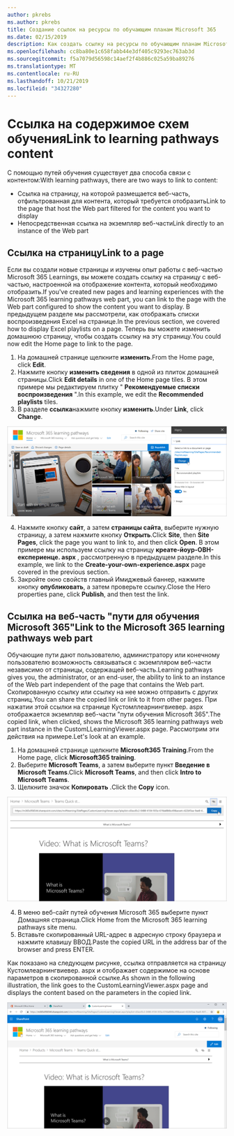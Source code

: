 ```yaml
---
author: pkrebs
ms.author: pkrebs
title: Создание ссылок на ресурсы по обучающим планам Microsoft 365
ms.date: 02/15/2019
description: Как создать ссылку на ресурсы по обучающим планам Microsoft 365
ms.openlocfilehash: cc8ba80e1c658fabb44e3df405c9293ec763ab3d
ms.sourcegitcommit: f5a7079d56598c14aef2f4b886c025a59ba89276
ms.translationtype: MT
ms.contentlocale: ru-RU
ms.lasthandoff: 10/21/2019
ms.locfileid: "34327280"
---
```

# <a name="link-to-learning-pathways-content"></a><span data-ttu-id="9015d-103">Ссылка на содержимое схем обучения</span><span class="sxs-lookup"><span data-stu-id="9015d-103">Link to learning pathways content</span></span>

<span data-ttu-id="9015d-104">С помощью путей обучения существует два способа связи с контентом:</span><span class="sxs-lookup"><span data-stu-id="9015d-104">With learning pathways, there are two ways to link to content:</span></span>

- <span data-ttu-id="9015d-105">Ссылка на страницу, на которой размещается веб-часть, отфильтрованная для контента, который требуется отобразить</span><span class="sxs-lookup"><span data-stu-id="9015d-105">Link to the page that host the Web part filtered for the content you want to display</span></span> 
- <span data-ttu-id="9015d-106">Непосредственная ссылка на экземпляр веб-части</span><span class="sxs-lookup"><span data-stu-id="9015d-106">Link directly to an instance of the Web part</span></span>

## <a name="link-to-a-page"></a><span data-ttu-id="9015d-107">Ссылка на страницу</span><span class="sxs-lookup"><span data-stu-id="9015d-107">Link to a page</span></span>

<span data-ttu-id="9015d-108">Если вы создали новые страницы и изучены опыт работы с веб-частью Microsoft 365 Learnings, вы можете создать ссылку на страницу с веб-частью, настроенной на отображение контента, который необходимо отобразить.</span><span class="sxs-lookup"><span data-stu-id="9015d-108">If you've created new pages and learning experiences with the Microsoft 365 learning pathways web part, you can link to the page with the Web part configured to show the content you want to display.</span></span> <span data-ttu-id="9015d-109">В предыдущем разделе мы рассмотрели, как отображать списки воспроизведения Excel на странице.</span><span class="sxs-lookup"><span data-stu-id="9015d-109">In the previous section, we covered how to display Excel playlists on a page.</span></span> <span data-ttu-id="9015d-110">Теперь вы можете изменить домашнюю страницу, чтобы создать ссылку на эту страницу.</span><span class="sxs-lookup"><span data-stu-id="9015d-110">You could now edit the Home page to link to the page.</span></span> 

1. <span data-ttu-id="9015d-111">На домашней странице щелкните **изменить**.</span><span class="sxs-lookup"><span data-stu-id="9015d-111">From the Home page, click **Edit**.</span></span>
2. <span data-ttu-id="9015d-112">Нажмите кнопку **изменить сведения** в одной из плиток домашней страницы.</span><span class="sxs-lookup"><span data-stu-id="9015d-112">Click **Edit details** in one of the Home page tiles.</span></span> <span data-ttu-id="9015d-113">В этом примере мы редактируем плитку " **Рекомендуемые списки воспроизведения** ".</span><span class="sxs-lookup"><span data-stu-id="9015d-113">In this example, we edit the **Recommended playlists** tiles.</span></span>
3. <span data-ttu-id="9015d-114">В разделе **ссылка**нажмите кнопку **изменить**.</span><span class="sxs-lookup"><span data-stu-id="9015d-114">Under **Link**, click **Change**.</span></span>

![кг-линктопаже. png](media/cg-linktopage.png)

4. <span data-ttu-id="9015d-116">Нажмите кнопку **сайт**, а затем **страницы сайта**, выберите нужную страницу, а затем нажмите кнопку **Открыть**.</span><span class="sxs-lookup"><span data-stu-id="9015d-116">Click **Site**, then **Site Pages**, click the page you want to link to, and then click **Open**.</span></span> <span data-ttu-id="9015d-117">В этом примере мы используем ссылку на страницу **креате-йоур-ОВН-експериенце. aspx** , рассмотренную в предыдущем разделе.</span><span class="sxs-lookup"><span data-stu-id="9015d-117">In this example, we link to the **Create-your-own-experience.aspx** page covered in the previous section.</span></span>
5. <span data-ttu-id="9015d-118">Закройте окно свойств главный Имиджевый баннер, нажмите кнопку **опубликовать**, а затем проверьте ссылку.</span><span class="sxs-lookup"><span data-stu-id="9015d-118">Close the Hero properties pane, click **Publish**, and then test the link.</span></span> 

## <a name="link-to-the-microsoft-365-learning-pathways-web-part"></a><span data-ttu-id="9015d-119">Ссылка на веб-часть "пути для обучения Microsoft 365"</span><span class="sxs-lookup"><span data-stu-id="9015d-119">Link to the Microsoft 365 learning pathways web part</span></span>
<span data-ttu-id="9015d-120">Обучающие пути дают пользователю, администратору или конечному пользователю возможность связываться с экземпляром веб-части независимо от страницы, содержащей веб-часть.</span><span class="sxs-lookup"><span data-stu-id="9015d-120">Learning pathways gives you, the administrator, or an end-user, the ability to link to an instance of the Web part independent of the page that contains the Web part.</span></span> <span data-ttu-id="9015d-121">Скопированную ссылку или ссылку на нее можно отправить с других страниц.</span><span class="sxs-lookup"><span data-stu-id="9015d-121">You can share the copied link or link to it from other pages.</span></span> <span data-ttu-id="9015d-122">При нажатии этой ссылки на странице Кустомллеарнингвиевер. aspx отображается экземпляр веб-части "пути обучения Microsoft 365".</span><span class="sxs-lookup"><span data-stu-id="9015d-122">The copied link, when clicked, shows the Microsoft 365 learning pathways web part instance in the CustomLLearningViewer.aspx page.</span></span> <span data-ttu-id="9015d-123">Рассмотрим эти действия на примере.</span><span class="sxs-lookup"><span data-stu-id="9015d-123">Let's look at an example.</span></span> 

1. <span data-ttu-id="9015d-124">На домашней странице щелкните **Microsoft365 Training**.</span><span class="sxs-lookup"><span data-stu-id="9015d-124">From the Home page, click **Microsoft365 training**.</span></span>
2. <span data-ttu-id="9015d-125">Выберите **Microsoft Teams**, а затем выберите пункт **Введение в Microsoft Teams**.</span><span class="sxs-lookup"><span data-stu-id="9015d-125">Click **Microsoft Teams**, and then click **Intro to Microsoft Teams**.</span></span>
3. <span data-ttu-id="9015d-126">Щелкните значок **Копировать** .</span><span class="sxs-lookup"><span data-stu-id="9015d-126">Click the **Copy** icon.</span></span>

![кг-линктовебпарт. png](media/cg-linktowebpart.png)

4. <span data-ttu-id="9015d-128">В меню веб-сайт путей обучения Microsoft 365 выберите пункт Домашняя страница.</span><span class="sxs-lookup"><span data-stu-id="9015d-128">Click Home from the Microsoft 365 learning pathways site menu.</span></span>
5. <span data-ttu-id="9015d-129">Вставьте скопированный URL-адрес в адресную строку браузера и нажмите клавишу ВВОД.</span><span class="sxs-lookup"><span data-stu-id="9015d-129">Paste the copied URL in the address bar of the browser and press ENTER.</span></span> 

<span data-ttu-id="9015d-130">Как показано на следующем рисунке, ссылка отправляется на страницу Кустомлеарнингвиевер. aspx и отображает содержимое на основе параметров в скопированной ссылке.</span><span class="sxs-lookup"><span data-stu-id="9015d-130">As shown in the following illustration, the link goes to the CustomLearningViewer.aspx page and displays the content based on the parameters in the copied link.</span></span> 

![кг-линктовебпартвиевер. png](media/cg-linktowebpartviewer.png)

